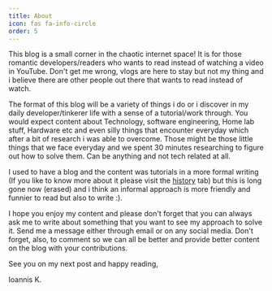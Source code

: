 ```yaml
---
title: About
icon: fas fa-info-circle
order: 5
---
```


This blog is a small corner in the chaotic internet space! It is for those romantic developers/readers who wants to read instead of watching a video in YouTube. Don't get me wrong, vlogs are here to stay but not my thing and i believe there are other people out there that wants to read instead of watch.

The format of this blog will be a variety of things i do or i discover in my daily developer/tinkerer life with a sense of a tutorial/work through. You would expect content about Technology, software engineering, Home lab stuff, Hardware etc and even silly things that encounter everyday which after a bit of research i was able to overcome. Those might be those little things that we face everyday and we spent 30 minutes researching to figure out how to solve them. Can be anything and not tech related at all. 

I used to have a blog and the content was tutorials in a more formal writing (If you like to know more about it please visit the [history](/history) tab) but this is long gone now (erased) and i think an informal approach is more friendly and funnier to read  but also to write :).

I hope you enjoy my content and please don't forget that you can always ask me to write about something that you want to see my approach to solve it. Send me a message either through email or on any social media. Don't forget, also, to comment so we can all be better  and provide better content on the blog with your contributions.

See you on my next post and happy reading,

Ioannis K.
